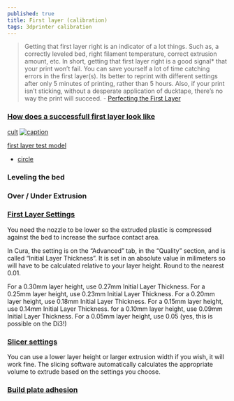 ```yaml
---
published: true
title: First layer (calibration)
tags: 3dprinter calibration
---
```

> Getting that first layer right is an indicator of a lot things. Such as, a correctly leveled bed, right filament temperature, correct extrusion amount, etc. In short, getting that first layer right is a good signal* that your print won’t fail. You can save yourself a lot of time catching errors in the first layer(s). Its better to reprint with different settings after only 5 minutes of printing, rather than 5 hours. Also, if your print isn’t sticking, without a desperate application of ducktape, there’s no way the print will succeed. - [Perfecting the First Layer](https://www.3dhubs.com/talk/t/perfecting-the-first-layer-tips-and-tricks/1075)

### [How does a successfull first layer look like](https://ultimaker.com/en/resources/21330-what-does-a-successful-first-layer-look-like)

[cult](https://cults3d.com/fr/blog/articles/6-facteurs-premi%C3%A8re-couche-impression3d-parfaite)
[![caption](https://files.cults3d.com/uploads/blog/image/image/1704/prusa.jpg)](https://cults3d.com/fr/blog/articles/6-facteurs-premi%C3%A8re-couche-impression3d-parfaite)

[first layer test model](https://www.yeggi.com/q/first+layer+test/)
- [circle](https://www.thingiverse.com/thing:3333025/files)

### Leveling the bed

### Over / Under Extrusion

### [First Layer Settings](https://3dprinterwiki.info/tips/first-layer-settings/)

You need the nozzle to be lower so the extruded plastic is compressed against the bed to increase the surface contact area.

In Cura, the setting is on the “Advanced” tab, in the “Quality” section, and is called “Initial Layer Thickness”. It is set in an absolute value in milimeters so will have to be calculated relative to your layer height. Round to the nearest 0.01.

For a 0.30mm layer height, use 0.27mm Initial Layer Thickness.
For a 0.25mm layer height, use 0.23mm Initial Layer Thickness.
For a 0.20mm layer height, use 0.18mm Initial Layer Thickness.
For a 0.15mm layer height, use 0.14mm Initial Layer Thickness.
for a 0.10mm layer height, use 0.09mm Initial Layer Thickness.
For a 0.05mm layer height, use 0.05 (yes, this is possible on the Di3!)

### [Slicer settings](https://reprap.org/wiki/Triffid_Hunter%27s_Calibration_Guide#Slicer_settings)

You can use a lower layer height or larger extrusion width if you wish, it will work fine. The slicing software automatically calculates the appropriate volume to extrude based on the settings you choose.

### [Build plate adhesion](https://ultimaker.com/en/resources/257-build-plate-adhesion-how-to-get-your-print-to-stick-to-the-build-plate)


